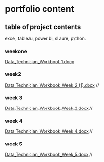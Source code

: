 # portfolio content

## table of  project contents
excel,
tableau,
power bi,
sl aure,
python.

### weekone
[Data_Technician_Workbook 1.docx](https://github.com/user-attachments/files/18737030/Data_Technician_Workbook.1.docx)
### week2
[Data_Technician_Workbook_Week_2 (1).docx](https://github.com/user-attachments/files/18748110/Data_Technician_Workbook_Week_2.1.docx) //
### week 3
[Data_Technician_Workbook_Week_3.docx](https://github.com/user-attachments/files/18748119/Data_Technician_Workbook_Week_3.docx) // 
### week 4
[Data_Technician_Workbook_Week_4.docx](https://github.com/user-attachments/files/18748125/Data_Technician_Workbook_Week_4.docx) //
### week 5
[Data_Technician_Workbook_Week_5.docx](https://github.com/user-attachments/files/18748228/Data_Technician_Workbook_Week_5.docx) //







